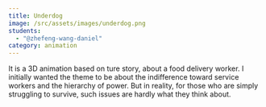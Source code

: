 ```yaml
---
title: Underdog
image: /src/assets/images/underdog.png
students:
  - "@zhefeng-wang-daniel"
category: animation
---
```

It is a 3D animation based on ture story, about a food delivery worker.  I initially wanted the theme to be about the indifference toward service workers and the hierarchy of power. But in reality, for those who are simply struggling to survive, such issues are hardly what they think about.